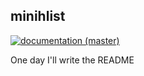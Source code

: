 ## minihlist

[![documentation (master)](https://img.shields.io/badge/docs-master-blue)](https://minihlist.netlify.com)

One day I'll write the README
